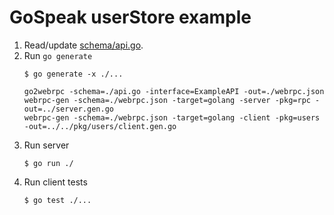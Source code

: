 # GoSpeak userStore example

1. Read/update [schema/api.go](./schema/api.go).
2. Run `go generate`
    ```
    $ go generate -x ./...

    go2webrpc -schema=./api.go -interface=ExampleAPI -out=./webrpc.json
    webrpc-gen -schema=./webrpc.json -target=golang -server -pkg=rpc -out=../server.gen.go
    webrpc-gen -schema=./webrpc.json -target=golang -client -pkg=users -out=../../pkg/users/client.gen.go
    ```
3. Run server
    ```
    $ go run ./
    ```
4. Run client tests
    ```
    $ go test ./...
    ```